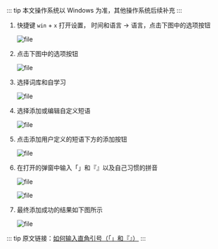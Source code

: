 ::: tip
本文操作系统以 Windows 为准，其他操作系统后续补充
:::

1. 快捷键 `win` + `x` 打开设置， 时间和语言 -> 语言，点击下图中的选项按钮

   ![file](/images/如何输入直角引号（「」和『』）/option_1.png)

2. 点击下图中的选项按钮

   ![file](/images/如何输入直角引号（「」和『』）/option_2.png)

3. 选择词库和自学习

   ![file](/images/如何输入直角引号（「」和『』）/ciku.png)

4. 选择添加或编辑自定义短语

   ![file](/images/如何输入直角引号（「」和『』）/add_phrase.png)

5. 点击添加用户定义的短语下方的添加按钮

   ![file](/images/如何输入直角引号（「」和『』）/add_user_phrase.png)

6. 在打开的弹窗中输入「」和『』以及自己习惯的拼音

   ![file](/images/如何输入直角引号（「」和『』）/add_「」png.png)

   ![file](/images/如何输入直角引号（「」和『』）/add_『』.png)

7. 最终添加成功的结果如下图所示

   ![file](/images/如何输入直角引号（「」和『』）/success.png)

::: tip
原文链接：[如何输入直角引号（「」和『』）](https://www.zhihu.com/question/19755746)
:::
